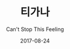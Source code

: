 ---
title: "티가나"
subtitle: "Can't Stop This Feeling"
description: "合作單曲"
icon: "library_music"
weight: 700000000
date: 2017-08-24
images: ["/docs/c7-cant-stop-this-feeling/cant-stop-this-feeling.jpg"]
---